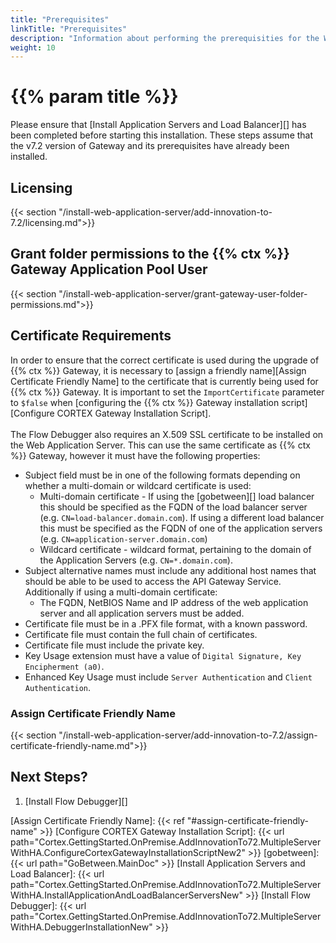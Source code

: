 ```yaml
---
title: "Prerequisites"
linkTitle: "Prerequisites"
description: "Information about performing the prerequisities for the Web Application Server."
weight: 10
---
```


# {{% param title %}}

Please ensure that [Install Application Servers and Load Balancer][] has been completed before starting this installation. These steps assume that the v7.2 version of Gateway and its prerequisites have already been installed.

## Licensing

{{< section "/install-web-application-server/add-innovation-to-7.2/licensing.md">}}

## Grant folder permissions to the {{% ctx %}} Gateway Application Pool User

{{< section "/install-web-application-server/grant-gateway-user-folder-permissions.md">}}

## Certificate Requirements

In order to ensure that the correct certificate is used during the upgrade of {{% ctx %}} Gateway, it is necessary to [assign a friendly name][Assign Certificate Friendly Name] to the certificate that is currently being used for {{% ctx %}} Gateway. It is important to set the `ImportCertificate` parameter to `$false` when [configuring the {{% ctx %}} Gateway installation script][Configure CORTEX Gateway Installation Script].
<br />  
The Flow Debugger also requires an X.509 SSL certificate to be installed on the Web Application Server.  This can use the same certificate as {{% ctx %}} Gateway, however it must have the following properties:

* Subject field must be in one of the following formats depending on whether a multi-domain or wildcard certificate is used:
  * Multi-domain certificate - If using the [gobetween][] load balancer this should be specified as the FQDN of the load balancer server (e.g. `CN=load-balancer.domain.com`). If using a different load balancer this must be specified as the FQDN of one of the application servers (e.g. `CN=application-server.domain.com`)
  * Wildcard certificate - wildcard format, pertaining to the domain of the Application Servers (e.g. `CN=*.domain.com`).
* Subject alternative names must include any additional host names that should be able to be used to access the API Gateway Service.  Additionally if using a multi-domain certificate:
  * The FQDN, NetBIOS Name and IP address of the web application server and all application servers must be added.
* Certificate file must be in a .PFX file format, with a known password.
* Certificate file must contain the full chain of certificates.
* Certificate file must include the private key.
* Key Usage extension must have a value of `Digital Signature, Key Encipherment (a0)`.
* Enhanced Key Usage must include `Server Authentication` and `Client Authentication`.

### Assign Certificate Friendly Name

{{< section "/install-web-application-server/add-innovation-to-7.2/assign-certificate-friendly-name.md">}}

## Next Steps?

1. [Install Flow Debugger][]

[Assign Certificate Friendly Name]: {{< ref "#assign-certificate-friendly-name" >}}
[Configure CORTEX Gateway Installation Script]: {{< url path="Cortex.GettingStarted.OnPremise.AddInnovationTo72.MultipleServerWithHA.ConfigureCortexGatewayInstallationScriptNew2" >}}
[gobetween]: {{< url path="GoBetween.MainDoc" >}}
[Install Application Servers and Load Balancer]: {{< url path="Cortex.GettingStarted.OnPremise.AddInnovationTo72.MultipleServerWithHA.InstallApplicationAndLoadBalancerServersNew" >}}
[Install Flow Debugger]: {{< url path="Cortex.GettingStarted.OnPremise.AddInnovationTo72.MultipleServerWithHA.DebuggerInstallationNew" >}}

